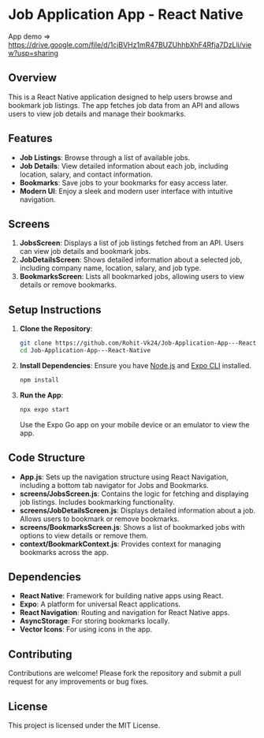 # Job Application App - React Native

App demo => https://drive.google.com/file/d/1cjBVHz1mR47BUZUhhbXhF4Rfja7DzLlj/view?usp=sharing

## Overview

This is a React Native application designed to help users browse and bookmark job listings. The app fetches job data from an API and allows users to view job details and manage their bookmarks.

## Features

- **Job Listings**: Browse through a list of available jobs.
- **Job Details**: View detailed information about each job, including location, salary, and contact information.
- **Bookmarks**: Save jobs to your bookmarks for easy access later.
- **Modern UI**: Enjoy a sleek and modern user interface with intuitive navigation.

## Screens

1. **JobsScreen**: Displays a list of job listings fetched from an API. Users can view job details and bookmark jobs.
2. **JobDetailsScreen**: Shows detailed information about a selected job, including company name, location, salary, and job type.
3. **BookmarksScreen**: Lists all bookmarked jobs, allowing users to view details or remove bookmarks.

## Setup Instructions

1. **Clone the Repository**:
   ```bash
   git clone https://github.com/Rohit-Vk24/Job-Application-App---React-Native.git
   cd Job-Application-App---React-Native
   ```

2. **Install Dependencies**:
   Ensure you have [Node.js](https://nodejs.org/) and [Expo CLI](https://docs.expo.dev/get-started/installation/) installed.
   ```bash
   npm install
   ```

3. **Run the App**:
   ```bash
   npx expo start
   ```
   Use the Expo Go app on your mobile device or an emulator to view the app.

## Code Structure

- **App.js**: Sets up the navigation structure using React Navigation, including a bottom tab navigator for Jobs and Bookmarks.
- **screens/JobsScreen.js**: Contains the logic for fetching and displaying job listings. Includes bookmarking functionality.
- **screens/JobDetailsScreen.js**: Displays detailed information about a job. Allows users to bookmark or remove bookmarks.
- **screens/BookmarksScreen.js**: Shows a list of bookmarked jobs with options to view details or remove them.
- **context/BookmarkContext.js**: Provides context for managing bookmarks across the app.

## Dependencies

- **React Native**: Framework for building native apps using React.
- **Expo**: A platform for universal React applications.
- **React Navigation**: Routing and navigation for React Native apps.
- **AsyncStorage**: For storing bookmarks locally.
- **Vector Icons**: For using icons in the app.

## Contributing

Contributions are welcome! Please fork the repository and submit a pull request for any improvements or bug fixes.

## License

This project is licensed under the MIT License. 
